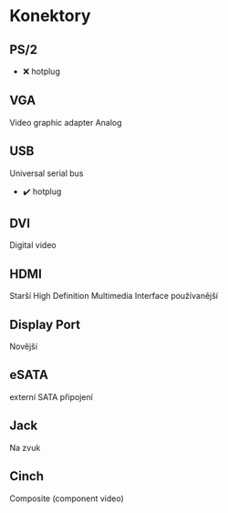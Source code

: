 # Konektory
## PS/2
- ❌ hotplug
## VGA
Video graphic adapter
Analog
## USB
Universal serial bus
- ✔️ hotplug
## DVI
Digital video
## HDMI
Starší High Definition Multimedia Interface
používanější
## Display Port
Novější
## eSATA
externí SATA připojení
## Jack
Na zvuk
## Cinch
Composite (component video)
